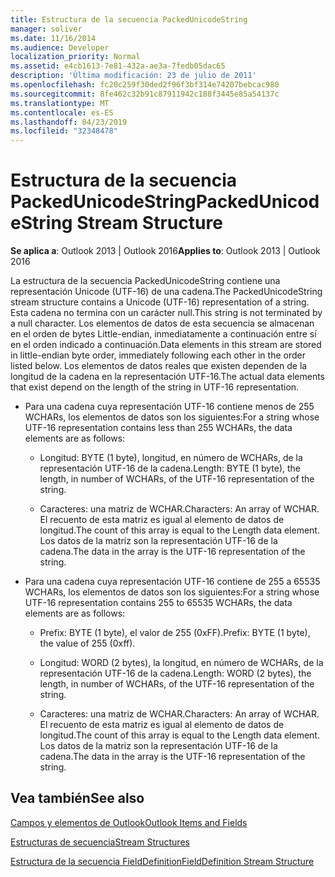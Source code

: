 ```yaml
---
title: Estructura de la secuencia PackedUnicodeString
manager: soliver
ms.date: 11/16/2014
ms.audience: Developer
localization_priority: Normal
ms.assetid: e4cb1613-7e81-432a-ae3a-7fedb05dac65
description: 'Última modificación: 23 de julio de 2011'
ms.openlocfilehash: fc20c259f30ded2f96f3bf314e74207bebcac980
ms.sourcegitcommit: 8fe462c32b91c87911942c188f3445e85a54137c
ms.translationtype: MT
ms.contentlocale: es-ES
ms.lasthandoff: 04/23/2019
ms.locfileid: "32348478"
---
```

# <a name="packedunicodestring-stream-structure"></a><span data-ttu-id="38be8-103">Estructura de la secuencia PackedUnicodeString</span><span class="sxs-lookup"><span data-stu-id="38be8-103">PackedUnicodeString Stream Structure</span></span>

  
  
<span data-ttu-id="38be8-104">**Se aplica a**: Outlook 2013 | Outlook 2016</span><span class="sxs-lookup"><span data-stu-id="38be8-104">**Applies to**: Outlook 2013 | Outlook 2016</span></span> 
  
<span data-ttu-id="38be8-105">La estructura de la secuencia PackedUnicodeString contiene una representación Unicode (UTF-16) de una cadena.</span><span class="sxs-lookup"><span data-stu-id="38be8-105">The PackedUnicodeString stream structure contains a Unicode (UTF-16) representation of a string.</span></span> <span data-ttu-id="38be8-106">Esta cadena no termina con un carácter null.</span><span class="sxs-lookup"><span data-stu-id="38be8-106">This string is not terminated by a null character.</span></span> <span data-ttu-id="38be8-107">Los elementos de datos de esta secuencia se almacenan en el orden de bytes Little-endian, inmediatamente a continuación entre sí en el orden indicado a continuación.</span><span class="sxs-lookup"><span data-stu-id="38be8-107">Data elements in this stream are stored in little-endian byte order, immediately following each other in the order listed below.</span></span> <span data-ttu-id="38be8-108">Los elementos de datos reales que existen dependen de la longitud de la cadena en la representación UTF-16.</span><span class="sxs-lookup"><span data-stu-id="38be8-108">The actual data elements that exist depend on the length of the string in UTF-16 representation.</span></span>
  
- <span data-ttu-id="38be8-109">Para una cadena cuya representación UTF-16 contiene menos de 255 WCHARs, los elementos de datos son los siguientes:</span><span class="sxs-lookup"><span data-stu-id="38be8-109">For a string whose UTF-16 representation contains less than 255 WCHARs, the data elements are as follows:</span></span>
    
  - <span data-ttu-id="38be8-110">Longitud: BYTE (1 byte), longitud, en número de WCHARs, de la representación UTF-16 de la cadena.</span><span class="sxs-lookup"><span data-stu-id="38be8-110">Length: BYTE (1 byte), the length, in number of WCHARs, of the UTF-16 representation of the string.</span></span>
    
  - <span data-ttu-id="38be8-111">Caracteres: una matriz de WCHAR.</span><span class="sxs-lookup"><span data-stu-id="38be8-111">Characters: An array of WCHAR.</span></span> <span data-ttu-id="38be8-112">El recuento de esta matriz es igual al elemento de datos de longitud.</span><span class="sxs-lookup"><span data-stu-id="38be8-112">The count of this array is equal to the Length data element.</span></span> <span data-ttu-id="38be8-113">Los datos de la matriz son la representación UTF-16 de la cadena.</span><span class="sxs-lookup"><span data-stu-id="38be8-113">The data in the array is the UTF-16 representation of the string.</span></span>
    
- <span data-ttu-id="38be8-114">Para una cadena cuya representación UTF-16 contiene de 255 a 65535 WCHARs, los elementos de datos son los siguientes:</span><span class="sxs-lookup"><span data-stu-id="38be8-114">For a string whose UTF-16 representation contains 255 to 65535 WCHARs, the data elements are as follows:</span></span>
    
  - <span data-ttu-id="38be8-115">Prefix: BYTE (1 byte), el valor de 255 (0xFF).</span><span class="sxs-lookup"><span data-stu-id="38be8-115">Prefix: BYTE (1 byte), the value of 255 (0xff).</span></span>
    
  - <span data-ttu-id="38be8-116">Longitud: WORD (2 bytes), la longitud, en número de WCHARs, de la representación UTF-16 de la cadena.</span><span class="sxs-lookup"><span data-stu-id="38be8-116">Length: WORD (2 bytes), the length, in number of WCHARs, of the UTF-16 representation of the string.</span></span>
    
  - <span data-ttu-id="38be8-117">Caracteres: una matriz de WCHAR.</span><span class="sxs-lookup"><span data-stu-id="38be8-117">Characters: An array of WCHAR.</span></span> <span data-ttu-id="38be8-118">El recuento de esta matriz es igual al elemento de datos de longitud.</span><span class="sxs-lookup"><span data-stu-id="38be8-118">The count of this array is equal to the Length data element.</span></span> <span data-ttu-id="38be8-119">Los datos de la matriz son la representación UTF-16 de la cadena.</span><span class="sxs-lookup"><span data-stu-id="38be8-119">The data in the array is the UTF-16 representation of the string.</span></span>
    
## <a name="see-also"></a><span data-ttu-id="38be8-120">Vea también</span><span class="sxs-lookup"><span data-stu-id="38be8-120">See also</span></span>



[<span data-ttu-id="38be8-121">Campos y elementos de Outlook</span><span class="sxs-lookup"><span data-stu-id="38be8-121">Outlook Items and Fields</span></span>](outlook-items-and-fields.md)
  
[<span data-ttu-id="38be8-122">Estructuras de secuencia</span><span class="sxs-lookup"><span data-stu-id="38be8-122">Stream Structures</span></span>](stream-structures.md)
  
[<span data-ttu-id="38be8-123">Estructura de la secuencia FieldDefinition</span><span class="sxs-lookup"><span data-stu-id="38be8-123">FieldDefinition Stream Structure</span></span>](fielddefinition-stream-structure.md)


